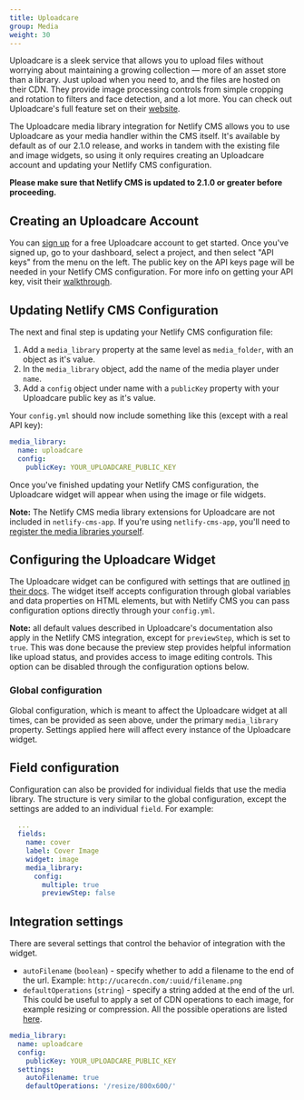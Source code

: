 ```yaml
---
title: Uploadcare
group: Media
weight: 30
---
```

Uploadcare is a sleek service that allows you to upload files without worrying about maintaining a growing collection — more of an asset store than a library. Just upload when you need to, and the files are hosted on their CDN. They provide image processing controls from simple cropping and rotation to filters and face detection, and a lot more. You can check out Uploadcare's full feature set on their [website](https://uploadcare.com/).

The Uploadcare media library integration for Netlify CMS allows you to use Uploadcare as your media handler within the CMS itself. It's available by default as of our 2.1.0 release, and works in tandem with the existing file and image widgets, so using it only requires creating an Uploadcare account and updating your Netlify CMS configuration.

**Please make sure that Netlify CMS is updated to 2.1.0 or greater before proceeding.**

## Creating an Uploadcare Account

You can [sign up](https://uploadcare.com/accounts/signup/) for a free Uploadcare account to get started. Once you've signed up, go to your dashboard, select a project, and then select "API keys" from the menu on the left. The public key on the API keys page will be needed in your Netlify CMS configuration. For more info on getting your API key, visit their [walkthrough](https://uploadcare.com/docs/keys/).

## Updating Netlify CMS Configuration

The next and final step is updating your Netlify CMS configuration file:

1. Add a `media_library` property at the same level as `media_folder`, with an object as it's value.
2. In the `media_library` object, add the name of the media player under `name`.
3. Add a `config` object under name with a `publicKey` property with your Uploadcare public key as it's value.

Your `config.yml` should now include something like this (except with a real API key):

```yaml
media_library:
  name: uploadcare
  config:
    publicKey: YOUR_UPLOADCARE_PUBLIC_KEY
```

Once you've finished updating your Netlify CMS configuration, the Uploadcare widget will appear when using the image or file widgets.

**Note:** The Netlify CMS media library extensions for Uploadcare are not included in `netlify-cms-app`. If you're using `netlify-cms-app`, you'll need to [register the media libraries yourself](https://www.netlifycms.org/blog/2019/07/netlify-cms-gatsby-plugin-4-0-0#using-media-libraries-with-netlify-cms-app).

## Configuring the Uploadcare Widget

The Uploadcare widget can be configured with settings that are outlined [in their docs](https://uploadcare.com/docs/file_uploads/widget/options/). The widget itself accepts configuration through global variables and data properties on HTML elements, but with Netlify CMS you can pass configuration options directly through your `config.yml`.

**Note:** all default values described in Uploadcare's documentation also apply in the Netlify CMS integration, except for `previewStep`, which is set to `true`. This was done because the preview step provides helpful information like upload status, and provides access to image editing controls. This option can be disabled through the configuration options below.

### Global configuration

Global configuration, which is meant to affect the Uploadcare widget at all times, can be provided as seen above, under the primary `media_library` property. Settings applied here will affect every instance of the Uploadcare widget.

## Field configuration

Configuration can also be provided for individual fields that use the media library. The structure is very similar to the global configuration, except the settings are added to an individual `field`. For example:

```yaml
  ...
  fields:
    name: cover
    label: Cover Image
    widget: image
    media_library:
      config:
        multiple: true
        previewStep: false
```

## Integration settings

There are several settings that control the behavior of integration with the widget.

* `autoFilename` (`boolean`) - specify whether to add a filename to the end of the url. Example: `http://ucarecdn.com/:uuid/filename.png`
* `defaultOperations` (`string`) - specify a string added at the end of the url. This could be useful to apply a set of CDN operations to each image, for example resizing or compression. All the possible operations are listed [here](https://uploadcare.com/docs/api_reference/cdn/).

```yaml
media_library:
  name: uploadcare
  config:
    publicKey: YOUR_UPLOADCARE_PUBLIC_KEY
  settings:
    autoFilename: true
    defaultOperations: '/resize/800x600/'
```
